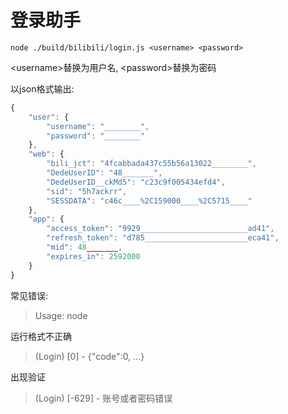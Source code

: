 # 登录助手

`node ./build/bilibili/login.js <username> <password>`

\<username\>替换为用户名, \<password\>替换为密码

以json格式输出:

```javascript
{
    "user": {
        "username": "________",
        "password": "________"
    },
    "web": {
        "bili_jct": "4fcabbada437c55b56a13022________",
        "DedeUserID": "48_______",
        "DedeUserID__ckMd5": "c23c9f005434efd4",
        "sid": "5h7ackrr",
        "SESSDATA": "c46c____%2C159000____%2C5715____"
    },
    "app": {
        "access_token": "9929________________________ad41",
        "refresh_token": "d785_______________________eca41",
        "mid": 48_______,
        "expires_in": 2592000
    }
}
```

常见错误:

> Usage: node <filename> <username> <password>

运行格式不正确

> (Login) [0] - {"code":0, ...}

出现验证

> (Login) [-629] - 账号或者密码错误

